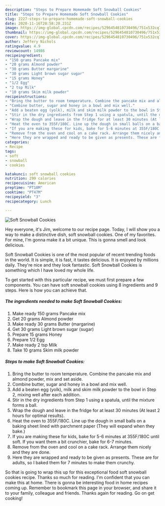 ```yaml
---
description: "Steps to Prepare Homemade Soft Snowball Cookies"
title: "Steps to Prepare Homemade Soft Snowball Cookies"
slug: 2227-steps-to-prepare-homemade-soft-snowball-cookies
date: 2020-11-16T20:58:20.231Z
image: https://img-global.cpcdn.com/recipes/5296454810730496/751x532cq70/soft-snowball-cookies-recipe-main-photo.jpg
thumbnail: https://img-global.cpcdn.com/recipes/5296454810730496/751x532cq70/soft-snowball-cookies-recipe-main-photo.jpg
cover: https://img-global.cpcdn.com/recipes/5296454810730496/751x532cq70/soft-snowball-cookies-recipe-main-photo.jpg
author: Jeffery Nichols
ratingvalue: 4.9
reviewcount: 14986
recipeingredient:
- "150 grams Pancake mix"
- "20 grams Almond powder"
- "30 grams Butter margarine"
- "30 grams Light brown sugar sugar"
- "15 grams Honey"
- "1/2 Egg"
- "2 tsp Milk"
- "10 grams Skim milk powder"
recipeinstructions:
- "Bring the butter to room temperature. Combine the pancake mix and almond powder, mix and set aside."
- "Combine butter, sugar and honey in a bowl and mix well."
- "Add a beaten egg (yolk), milk and skim milk powder to the bowl in Step 2, mixing well after each addition."
- "Stir in the dry ingredients from Step 1 using a spatula, until the mixture forms a ball."
- "Wrap the dough and leave in the fridge for at least 30 minutes (At least 2 hours for optimal results)."
- "Heat the oven to 355F/180C. Line up the dough in small balls on a baking sheet lined with parchment paper (They will expand when they bake.)"
- "If you are making these for kids, bake for 5-6 minutes at 355F/180C until soft. If you want them a bit crunchier, bake for 6-7 minutes."
- "Remove from the oven and cool on a cake rack. Arrange them nicely and they are done."
- "Here they are wrapped and ready to be given as presents. These are for adults, so I baked them for 7 minutes to make them crunchy."
categories:
- Recipe
tags:
- soft
- snowball
- cookies

katakunci: soft snowball cookies 
nutrition: 299 calories
recipecuisine: American
preptime: "PT10M"
cooktime: "PT47M"
recipeyield: "3"
recipecategory: Lunch

---
```



![Soft Snowball Cookies](https://img-global.cpcdn.com/recipes/5296454810730496/751x532cq70/soft-snowball-cookies-recipe-main-photo.jpg)

Hey everyone, it's Jim, welcome to our recipe page. Today, I will show you a way to make a distinctive dish, soft snowball cookies. One of my favorites. For mine, I'm gonna make it a bit unique. This is gonna smell and look delicious.



Soft Snowball Cookies is one of the most popular of recent trending foods in the world. It is simple, it is fast, it tastes delicious. It is enjoyed by millions daily. They're nice and they look fantastic. Soft Snowball Cookies is something which I have loved my whole life.


To get started with this particular recipe, we must first prepare a few components. You can have soft snowball cookies using 8 ingredients and 9 steps. Here is how you can achieve that.

<!--inarticleads1-->

##### The ingredients needed to make Soft Snowball Cookies:

1. Make ready 150 grams Pancake mix
1. Get 20 grams Almond powder
1. Make ready 30 grams Butter (margarine)
1. Get 30 grams Light brown sugar (sugar)
1. Prepare 15 grams Honey
1. Prepare 1/2 Egg
1. Make ready 2 tsp Milk
1. Take 10 grams Skim milk powder




<!--inarticleads2-->

##### Steps to make Soft Snowball Cookies:

1. Bring the butter to room temperature. Combine the pancake mix and almond powder, mix and set aside.
1. Combine butter, sugar and honey in a bowl and mix well.
1. Add a beaten egg (yolk), milk and skim milk powder to the bowl in Step 2, mixing well after each addition.
1. Stir in the dry ingredients from Step 1 using a spatula, until the mixture forms a ball.
1. Wrap the dough and leave in the fridge for at least 30 minutes (At least 2 hours for optimal results).
1. Heat the oven to 355F/180C. Line up the dough in small balls on a baking sheet lined with parchment paper (They will expand when they bake.)
1. If you are making these for kids, bake for 5-6 minutes at 355F/180C until soft. If you want them a bit crunchier, bake for 6-7 minutes.
1. Remove from the oven and cool on a cake rack. Arrange them nicely and they are done.
1. Here they are wrapped and ready to be given as presents. These are for adults, so I baked them for 7 minutes to make them crunchy.




So that is going to wrap this up for this exceptional food soft snowball cookies recipe. Thanks so much for reading. I'm confident that you can make this at home. There is gonna be interesting food in home recipes coming up. Remember to bookmark this page in your browser, and share it to your family, colleague and friends. Thanks again for reading. Go on get cooking!
